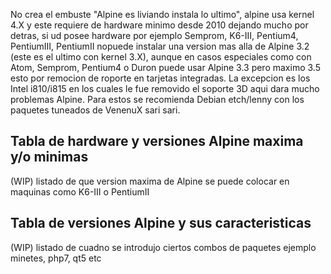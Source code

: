 
No crea el embuste "Alpine es liviando instala lo ultimo", alpine usa kernel 4.X y 
este requiere de hardware minimo desde 2010 dejando mucho por detras, si ud posee 
hardware por ejemplo Semprom, K6-III, Pentium4, PentiumIII, PentiumII nopuede instalar 
una version mas alla de Alpine 3.2 (este es el ultimo con kernel 3.X), aunque en casos 
especiales como con Atom, Semprom, Pentium4 o Duron puede usar Alpine 3.3 pero maximo 3.5 
esto por remocion de roporte en tarjetas integradas. La excepcion es los Intel i810/i815 
en los cuales le fue removido el soporte 3D aqui dara mucho problemas Alpine. Para estos 
se recomienda Debian etch/lenny con los paquetes tuneados de VenenuX sari sari.

## Tabla de hardware y versiones Alpine maxima y/o minimas

(WIP) listado de que version maxima de Alpine se puede colocar en maquinas como K6-III o PentiumII

## Tabla de versiones Alpine y sus caracteristicas

(WIP) listado de cuadno se introdujo ciertos combos de paquetes ejemplo minetes, php7, qt5 etc